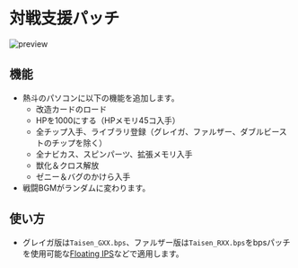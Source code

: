# 対戦支援パッチ
![preview](preview.gif)

## 機能
* 熱斗のパソコンに以下の機能を追加します。
  * 改造カードのロード
  * HPを1000にする（HPメモリ45コ入手）
  * 全チップ入手、ライブラリ登録（グレイガ、ファルザー、ダブルビーストのチップを除く）
  * 全ナビカス、スピンパーツ、拡張メモリ入手
  * 獣化＆クロス解放
  * ゼニー＆バグのかけら入手
* 戦闘BGMがランダムに変わります。

## 使い方
* グレイガ版は`Taisen_GXX.bps`、ファルザー版は`Taisen_RXX.bps`をbpsパッチを使用可能な[Floating IPS](https://www.romhacking.net/utilities/1040/)などで適用します。
